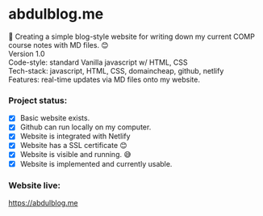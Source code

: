 # abdulblog.me

:slightly_smiling_face: Creating a simple blog-style website for writing down my current COMP course notes with MD files. :blush:\
Version 1.0\
Code-style: standard Vanilla javascript w/ HTML, CSS\
Tech-stack: javascript, HTML, CSS, domaincheap, github, netlify\
Features: real-time updates via MD files onto my website.

### Project status:

- [x] Basic website exists.
- [x] Github can run locally on my computer.
- [x] Website is integrated with Netlify
- [x] Website has a SSL certificate :blush:
- [x] Website is visible and running. :sweat_smile:
- [x] Website is implemented and currently usable.

### Website live: 
https://abdulblog.me
